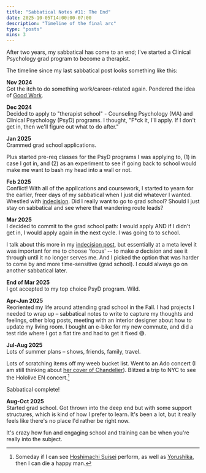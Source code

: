 ```yaml
---
title: "Sabbatical Notes #11: The End"
date: 2025-10-05T14:00:00-07:00
description: "Timeline of the final arc"
type: "posts"
mins: 3
---
```


After two years, my sabbatical has come to an end; I've started a Clinical Psychology grad program to become a therapist.

The timeline since my last sabbatical post looks something like this:

**Nov 2024**  
Got the itch to do something work/career-related again. Pondered the idea of <a target="_blank" href="https://billy.dev/posts/sabbatical-notes/9/">Good Work</a>.

**Dec 2024**  
Decided to apply to "therapist school" - Counseling Psychology (MA) and Clinical Psychology (PsyD) programs. I thought, "F*ck it, I'll apply. If I don't get in, then we'll figure out what to do after."

**Jan 2025**  
Crammed grad school applications.

Plus started pre-req classes for the PsyD programs I was applying to, (1) in case I got in, and (2) as an experiment to see if going back to school would make me want to bash my head into a wall or not.

**Feb 2025**  
Conflict! With all of the applications and coursework, I started to yearn for the earlier, freer days of my sabbatical when I just did whatever I wanted.
Wrestled with <a target="_blank" href="https://billy.dev/posts/sabbatical-notes/10/">indecision</a>. Did I really want to go to grad school? Should I just stay on sabbatical and see where that wandering route leads?

**Mar 2025**  
I decided to commit to the grad school path: I would apply AND if I didn't get in, I would apply again in the next cycle. I was going to to school.

I talk about this more in my <a target="_blank" href="https://billy.dev/posts/sabbatical-notes/10/">indecision post</a>, but essentially at a meta level it was important for me to choose 'focus' -- to make _a_ decision and see it through until it no longer serves me. And I picked the option that was harder to come by and more time-sensitive (grad school). I could always go on another sabbatical later.

**End of Mar 2025**  
I got accepted to my top choice PsyD program. Wild.

**Apr-Jun 2025**  
Reoriented my life around attending grad school in the Fall. I had projects I needed to wrap up – sabbatical notes to write to capture my thoughts and feelings, other blog posts, meeting with an interior designer about how to update my living room. I bought an e-bike for my new commute, and did a test ride where I got a flat tire and had to get it fixed 😅.

**Jul-Aug 2025**  
Lots of summer plans – shows, friends, family, travel.

Lots of scratching items off my weeb bucket list. Went to an Ado concert (I am still thinking about <a target="_blank" href="https://www.youtube.com/watch?v=7zh5i3x7CZ0">her cover of Chandelier</a>). Blitzed a trip to NYC to see the Hololive EN concert.[^1]

Sabbatical complete!

**Aug-Oct 2025**  
Started grad school. Got thrown into the deep end but with some support structures, which is kind of how I prefer to learn. It's been a lot, but it really feels like there's no place I'd rather be right now.

It's crazy how fun and engaging school and training can be when you're really into the subject.

[^1]: Someday if I can see <a target="_blank" href="https://www.youtube.com/watch?v=8ZP5eqm4JqM">Hoshimachi Suisei</a> perform, as well as <a target="_blank" href="https://www.youtube.com/watch?v=YmvAXVmfK0A">Yorushika</a>, then I can die a happy man.
